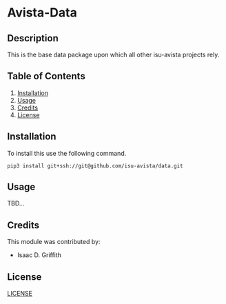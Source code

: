 # Avista-Data


## Description

This is the base data package upon which all other isu-avista projects rely.

## Table of Contents

1. [Installation](#installation)
2. [Usage](#usage)
3. [Credits](#credits)
4. [License](#license)

## Installation

To install this use the following command.

```
pip3 install git+ssh://git@github.com/isu-avista/data.git
```

## Usage

TBD...

## Credits

This module was contributed by:

- Isaac D. Griffith

## License

[LICENSE](LICENSE)
